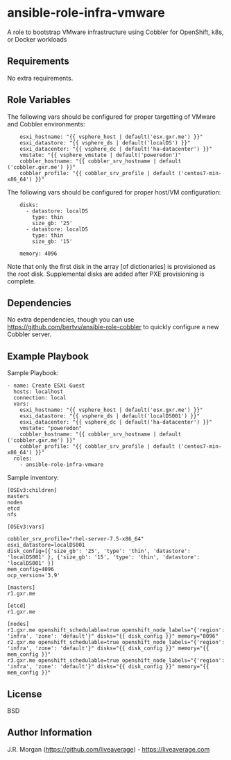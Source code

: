 ansible-role-infra-vmware
=========

A role to bootstrap VMware infrastructure using Cobbler for OpenShift, k8s, or Docker workloads

Requirements
------------

No extra requirements.

Role Variables
--------------

The following vars should be configured for proper targetting of VMware and Cobbler environments:
```
    esxi_hostname: "{{ vsphere_host | default('esx.gxr.me') }}"
    esxi_datastore: "{{ vsphere_ds | default('localDS') }}"
    esxi_datacenter: "{{ vsphere_dc | default('ha-datacenter') }}"
    vmstate: "{{ vsphere_vmstate | default('poweredon')"
    cobbler_hostname: "{{ cobbler_srv_hostname | default ('cobbler.gxr.me') }}"
    cobbler_profile: "{{ cobbler_srv_profile | default ('centos7-min-x86_64') }}"
```

The following vars should be configured for proper host/VM configuration:
```
    disks:
      - datastore: localDS
        type: thin
        size_gb: '25'
      - datastore: localDS
        type: thin
        size_gb: '15'

    memory: 4096
```
Note that only the first disk in the array [of dictionaries] is provisioned as the root disk. Supplemental disks are added after PXE provisioning is complete.

Dependencies
------------

No extra dependencies, though you can use https://github.com/bertvv/ansible-role-cobbler to quickly configure a new Cobbler server.

Example Playbook
----------------

Sample Playbook:

    - name: Create ESXi Guest
      hosts: localhost
      connection: local
      vars:
        esxi_hostname: "{{ vsphere_host | default('esx.gxr.me') }}"
        esxi_datastore: "{{ vsphere_ds | default('localDS001') }}"
        esxi_datacenter: "{{ vsphere_dc | default('ha-datacenter') }}"
        vmstate: "poweredon"
        cobbler_hostname: "{{ cobbler_srv_hostname | default ('cobbler.gxr.me') }}"
        cobbler_profile: "{{ cobbler_srv_profile | default ('centos7-min-x86_64') }}"
      roles:
        - ansible-role-infra-vmware


Sample inventory:

```
[OSEv3:children]
masters
nodes
etcd
nfs

[OSEv3:vars]

cobbler_srv_profile="rhel-server-7.5-x86_64"
esxi_datastore=localDS001
disk_config=[{'size_gb': '25', 'type': 'thin', 'datastore': 'localDS001' }, {'size_gb': '15', 'type': 'thin', 'datastore': 'localDS001' }]
mem_config=4096
ocp_version='3.9'

[masters]
r1.gxr.me

[etcd]
r1.gxr.me

[nodes]
r1.gxr.me openshift_schedulable=true openshift_node_labels="{'region': 'infra', 'zone': 'default'}" disks="{{ disk_config }}" memory="8096"
r2.gxr.me openshift_schedulable=true openshift_node_labels="{'region': 'infra', 'zone': 'default'}" disks="{{ disk_config }}" memory="{{ mem_config }}"
r3.gxr.me openshift_schedulable=true openshift_node_labels="{'region': 'infra', 'zone': 'default'}" disks="{{ disk_config }}" memory="{{ mem_config }}"

```

License
-------

BSD

Author Information
------------------

J.R. Morgan (https://github.com/liveaverage) - https://liveaverage.com

